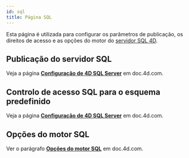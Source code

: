 ```yaml
---
id: sql
title: Página SQL
---
```


Esta página é utilizada para configurar os parâmetros de publicação, os direitos de acesso e as opções do motor do [servidor SQL 4D](https://doc.4d.com/What-s-new/4D-SQL-Reference-19-R3/Using-SQL-in-4D.200-5680718.en.html).


## Publicação do servidor SQL

Veja a página [**Configuração de 4D SQL Server**](https://doc.4d.com/4Dv19R2/4D/19-R2/Configuration-of-4D-SQL-Server.300-5541563.en.html) em doc.4d.com.

## Controlo de acesso SQL para o esquema predefinido

Veja a página [**Configuração de 4D SQL Server**](https://doc.4d.com/4Dv19R2/4D/19-R2/Configuration-of-4D-SQL-Server.300-5541563.en.html) em doc.4d.com.


## Opções do motor SQL

Ver o parágrafo [**Opções do motor SQL**](https://doc.4d.com/4Dv19R3/4D/19-R3/4D-SQL-engine-implementation.300-5680725.en.html) em doc.4d.com. 